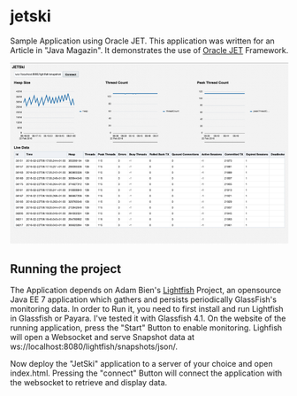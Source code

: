 # jetski

Sample Application using Oracle JET. This application was written for an Article in "Java Magazin". It demonstrates the use of [Oracle JET](http://www.oracle.com/webfolder/technetwork/jet/index.html) Framework.

![alt tag](./jetski.png)

## Running the project

The Application depends on Adam Bien's [Lightfish](http://lightfish.adam-bien.com/) Project, an opensource Java EE 7 application which gathers and persists periodically GlassFish's monitoring data. In order to Run it, you need to first install and run Lightfish in Glassfish or Payara. I've tested it with Glassfish 4.1. On the website of the running application, press the "Start" Button to enable monitoring. Lighfish will open a Websocket and serve Snapshot data at ws://localhost:8080/lightfish/snapshots/json/.

Now deploy the "JetSki" application to a server of your choice and open index.html. Pressing the "connect" Button will connect the application with the websocket to retrieve and display data.


